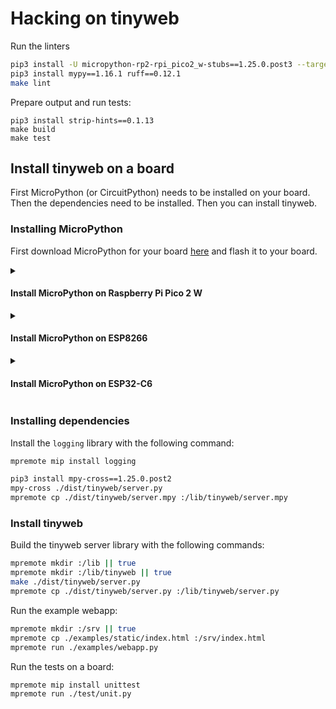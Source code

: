# Hacking on tinyweb

Run the linters

```bash
pip3 install -U micropython-rp2-rpi_pico2_w-stubs==1.25.0.post3 --target=./.typings
pip3 install mypy==1.16.1 ruff==0.12.1
make lint
```

Prepare output and run tests:

```
pip3 install strip-hints==0.1.13
make build
make test
```

## Install tinyweb on a board

First MicroPython (or CircuitPython) needs to be installed on your board. Then the dependencies need to be installed. Then you can install tinyweb.

### Installing MicroPython

First download MicroPython for your board [here](https://micropython.org/download/) and flash it to your board.

<details><summary><h4>Install MicroPython on Raspberry Pi Pico 2 W</h4></summary>

1. Download the [MicroPython `.uf2` release](https://micropython.org/download/RPI_PICO2_W/)
2. Enter bootloader mode by holding the BOOTSEL button while powering your device
3. Copy the MicroPython `.uf2` to your device

</details>

<details><summary><h4>Install MicroPython on ESP8266</h4></summary>

```bash
pip3 install esptool==5.0.1
esptool erase_flash
curl -LO https://micropython.org/resources/firmware/ESP8266_GENERIC-20250415-v1.25.0.bin
esptool write-flash --flash-size=detect 0 ./ESP8266_GENERIC-20250415-v1.25.0.bin
```

</details>

<details><summary><h4>Install MicroPython on ESP32-C6</h4></summary>

```bash
pip3 install esptool==5.0.1
esptool erase_flash
curl -LO https://micropython.org/resources/firmware/ESP32_GENERIC_C6-20250415-v1.25.0.bin
esptool write-flash --flash-size=detect 0 ./ESP32_GENERIC_C6-20250415-v1.25.0.bin
```

</details>


### Installing dependencies

Install the `logging` library with the following command:

```bash
mpremote mip install logging
```

```bash
pip3 install mpy-cross==1.25.0.post2
mpy-cross ./dist/tinyweb/server.py
mpremote cp ./dist/tinyweb/server.mpy :/lib/tinyweb/server.mpy
```

### Install tinyweb

Build the tinyweb server library with the following commands:

```bash
mpremote mkdir :/lib || true
mpremote mkdir :/lib/tinyweb || true
make ./dist/tinyweb/server.py
mpremote cp ./dist/tinyweb/server.py :/lib/tinyweb/server.py
```

Run the example webapp:

```bash
mpremote mkdir :/srv || true
mpremote cp ./examples/static/index.html :/srv/index.html
mpremote run ./examples/webapp.py
```

Run the tests on a board:

```
mpremote mip install unittest
mpremote run ./test/unit.py
```

